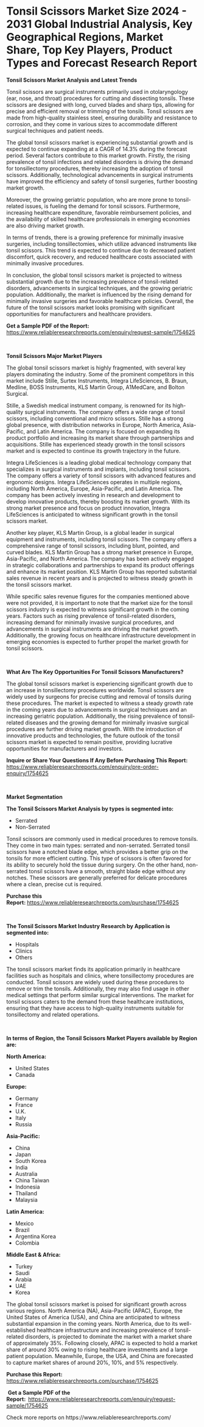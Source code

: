 <p><h1>Tonsil Scissors Market Size 2024 - 2031 Global Industrial Analysis, Key Geographical Regions, Market Share, Top Key Players, Product Types and Forecast Research Report</h1></p><p><strong>Tonsil Scissors Market Analysis and Latest Trends</strong></p>
<p><p>Tonsil scissors are surgical instruments primarily used in otolaryngology (ear, nose, and throat) procedures for cutting and dissecting tonsils. These scissors are designed with long, curved blades and sharp tips, allowing for precise and efficient removal or trimming of the tonsils. Tonsil scissors are made from high-quality stainless steel, ensuring durability and resistance to corrosion, and they come in various sizes to accommodate different surgical techniques and patient needs.</p><p>The global tonsil scissors market is experiencing substantial growth and is expected to continue expanding at a CAGR of 14.3% during the forecast period. Several factors contribute to this market growth. Firstly, the rising prevalence of tonsil infections and related disorders is driving the demand for tonsillectomy procedures, thereby increasing the adoption of tonsil scissors. Additionally, technological advancements in surgical instruments have improved the efficiency and safety of tonsil surgeries, further boosting market growth.</p><p>Moreover, the growing geriatric population, who are more prone to tonsil-related issues, is fueling the demand for tonsil scissors. Furthermore, increasing healthcare expenditure, favorable reimbursement policies, and the availability of skilled healthcare professionals in emerging economies are also driving market growth.</p><p>In terms of trends, there is a growing preference for minimally invasive surgeries, including tonsillectomies, which utilize advanced instruments like tonsil scissors. This trend is expected to continue due to decreased patient discomfort, quick recovery, and reduced healthcare costs associated with minimally invasive procedures.</p><p>In conclusion, the global tonsil scissors market is projected to witness substantial growth due to the increasing prevalence of tonsil-related disorders, advancements in surgical techniques, and the growing geriatric population. Additionally, the market is influenced by the rising demand for minimally invasive surgeries and favorable healthcare policies. Overall, the future of the tonsil scissors market looks promising with significant opportunities for manufacturers and healthcare providers.</p></p>
<p><strong>Get a Sample PDF of the Report:&nbsp;</strong> <a href="https://www.reliableresearchreports.com/enquiry/request-sample/1754625">https://www.reliableresearchreports.com/enquiry/request-sample/1754625</a></p>
<p>&nbsp;</p>
<p><strong>Tonsil Scissors Major Market Players</strong></p>
<p><p>The global tonsil scissors market is highly fragmented, with several key players dominating the industry. Some of the prominent competitors in this market include Stille, Surtex Instruments, Integra LifeSciences, B. Braun, Medline, BOSS Instruments, KLS Martin Group, A1MedCare, and Bolton Surgical. </p><p>Stille, a Swedish medical instrument company, is renowned for its high-quality surgical instruments. The company offers a wide range of tonsil scissors, including conventional and micro scissors. Stille has a strong global presence, with distribution networks in Europe, North America, Asia-Pacific, and Latin America. The company is focused on expanding its product portfolio and increasing its market share through partnerships and acquisitions. Stille has experienced steady growth in the tonsil scissors market and is expected to continue its growth trajectory in the future.</p><p>Integra LifeSciences is a leading global medical technology company that specializes in surgical instruments and implants, including tonsil scissors. The company offers a variety of tonsil scissors with advanced features and ergonomic designs. Integra LifeSciences operates in multiple regions, including North America, Europe, Asia-Pacific, and Latin America. The company has been actively investing in research and development to develop innovative products, thereby boosting its market growth. With its strong market presence and focus on product innovation, Integra LifeSciences is anticipated to witness significant growth in the tonsil scissors market.</p><p>Another key player, KLS Martin Group, is a global leader in surgical equipment and instruments, including tonsil scissors. The company offers a comprehensive range of tonsil scissors, including blunt, pointed, and curved blades. KLS Martin Group has a strong market presence in Europe, Asia-Pacific, and North America. The company has been actively engaged in strategic collaborations and partnerships to expand its product offerings and enhance its market position. KLS Martin Group has reported substantial sales revenue in recent years and is projected to witness steady growth in the tonsil scissors market.</p><p>While specific sales revenue figures for the companies mentioned above were not provided, it is important to note that the market size for the tonsil scissors industry is expected to witness significant growth in the coming years. Factors such as rising prevalence of tonsil-related disorders, increasing demand for minimally invasive surgical procedures, and advancements in surgical instruments are driving the market growth. Additionally, the growing focus on healthcare infrastructure development in emerging economies is expected to further propel the market growth for tonsil scissors.</p></p>
<p>&nbsp;</p>
<p><strong>What Are The Key Opportunities For Tonsil Scissors Manufacturers?</strong></p>
<p><p>The global tonsil scissors market is experiencing significant growth due to an increase in tonsillectomy procedures worldwide. Tonsil scissors are widely used by surgeons for precise cutting and removal of tonsils during these procedures. The market is expected to witness a steady growth rate in the coming years due to advancements in surgical techniques and an increasing geriatric population. Additionally, the rising prevalence of tonsil-related diseases and the growing demand for minimally invasive surgical procedures are further driving market growth. With the introduction of innovative products and technologies, the future outlook of the tonsil scissors market is expected to remain positive, providing lucrative opportunities for manufacturers and investors.</p></p>
<p><strong>Inquire or Share Your Questions If Any Before Purchasing This Report:</strong> <a href="https://www.reliableresearchreports.com/enquiry/pre-order-enquiry/1754625">https://www.reliableresearchreports.com/enquiry/pre-order-enquiry/1754625</a></p>
<p>&nbsp;</p>
<p><strong>Market Segmentation</strong></p>
<p><strong>The Tonsil Scissors Market Analysis by types is segmented into:</strong></p>
<p><ul><li>Serrated</li><li>Non-Serrated</li></ul></p>
<p><p>Tonsil scissors are commonly used in medical procedures to remove tonsils. They come in two main types: serrated and non-serrated. Serrated tonsil scissors have a notched blade edge, which provides a better grip on the tonsils for more efficient cutting. This type of scissors is often favored for its ability to securely hold the tissue during surgery. On the other hand, non-serrated tonsil scissors have a smooth, straight blade edge without any notches. These scissors are generally preferred for delicate procedures where a clean, precise cut is required.</p></p>
<p><strong>Purchase this Report:&nbsp;</strong><a href="https://www.reliableresearchreports.com/purchase/1754625">https://www.reliableresearchreports.com/purchase/1754625</a></p>
<p>&nbsp;</p>
<p><strong>The Tonsil Scissors Market Industry Research by Application is segmented into:</strong></p>
<p><ul><li>Hospitals</li><li>Clinics</li><li>Others</li></ul></p>
<p><p>The tonsil scissors market finds its application primarily in healthcare facilities such as hospitals and clinics, where tonsillectomy procedures are conducted. Tonsil scissors are widely used during these procedures to remove or trim the tonsils. Additionally, they may also find usage in other medical settings that perform similar surgical interventions. The market for tonsil scissors caters to the demand from these healthcare institutions, ensuring that they have access to high-quality instruments suitable for tonsillectomy and related operations.</p></p>
<p>&nbsp;</p>
<p><strong>In terms of Region, the Tonsil Scissors Market Players available by Region are:</strong></p>
<p>
    <p> <strong> North America: </strong>
        <ul>
            <li>United States</li>
            <li>Canada</li>
        </ul>
        </p> 
    <p> <strong> Europe: </strong>
        <ul>
            <li>Germany</li>
            <li>France</li>
            <li>U.K.</li>
            <li>Italy</li>
            <li>Russia</li>
        </ul>
        </p> 
    <p> <strong> Asia-Pacific: </strong>
        <ul>
            <li>China</li>
            <li>Japan</li>
            <li>South Korea</li>
            <li>India</li>
            <li>Australia</li>
            <li>China Taiwan</li>
            <li>Indonesia</li>
            <li>Thailand</li>
            <li>Malaysia</li>
        </ul>
        </p> 
    <p> <strong> Latin America: </strong>
        <ul>
            <li>Mexico</li>
            <li>Brazil</li>
            <li>Argentina Korea</li>
            <li>Colombia</li>
        </ul>
        </p> 
    <p> <strong> Middle East & Africa: </strong>
        <ul>
            <li>Turkey</li>
            <li>Saudi</li>
            <li>Arabia</li>
            <li>UAE</li>
            <li>Korea</li>
        </ul>
    </p>
    </p>
<p><p>The global tonsil scissors market is poised for significant growth across various regions. North America (NA), Asia-Pacific (APAC), Europe, the United States of America (USA), and China are anticipated to witness substantial expansion in the coming years. North America, due to its well-established healthcare infrastructure and increasing prevalence of tonsil-related disorders, is projected to dominate the market with a market share of approximately 35%. Following closely, APAC is expected to hold a market share of around 30% owing to rising healthcare investments and a large patient population. Meanwhile, Europe, the USA, and China are forecasted to capture market shares of around 20%, 10%, and 5% respectively.</p></p>
<p><strong>Purchase this Report: </strong><a href="https://www.reliableresearchreports.com/purchase/1754625">https://www.reliableresearchreports.com/purchase/1754625</a></p>
<p>&nbsp;<strong>Get a Sample PDF of the Report:&nbsp;&nbsp;</strong><a href="https://www.reliableresearchreports.com/enquiry/request-sample/1754625">https://www.reliableresearchreports.com/enquiry/request-sample/1754625</a></p>
<p><strong></strong></p>
<p>Check more reports on https://www.reliableresearchreports.com/</p>
